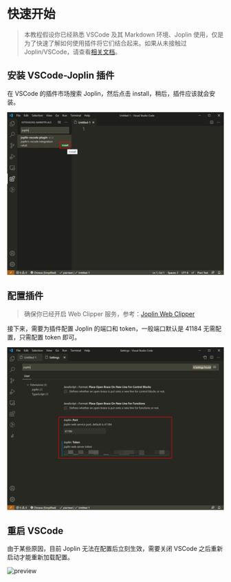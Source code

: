 # 快速开始

> 本教程假设你已经熟悉 VSCode 及其 Markdown 环境、Joplin 使用，仅是为了快速了解如何使用插件将它们结合起来。如果从未接触过 Joplin/VSCode，请查看[相关文档](zh-cn/_navbar/other/why)。

## 安装 VSCode-Joplin 插件

在 VSCode 的插件市场搜索 Joplin，然后点击 install，稍后，插件应该就会安装。

![install plugin](../../../_media/install-plugin.png)

## 配置插件

> 确保你已经开启 Web Clipper 服务，参考：[Joplin Web Clipper](https://joplinapp.org/clipper/)

接下来，需要为插件配置 Joplin 的端口和 token，一般端口默认是 41184 无需配置，只需配置 token 即可。

![install plugin](../../../_media/joplin-settings.png)

## 重启 VSCode

由于某些原因，目前 Joplin 无法在配置后立刻生效，需要关闭 VSCode 之后重新启动才能重新加载配置。

![preview](https://cdn.jsdelivr.net/gh/rxliuli/img-bed/20200623085740.png)
